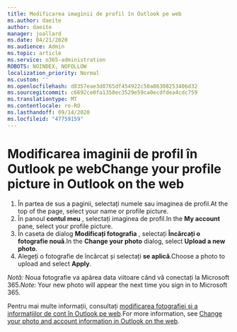 ```yaml
---
title: Modificarea imaginii de profil în Outlook pe web
ms.author: daeite
author: daeite
manager: joallard
ms.date: 04/21/2020
ms.audience: Admin
ms.topic: article
ms.service: o365-administration
ROBOTS: NOINDEX, NOFOLLOW
localization_priority: Normal
ms.custom: ''
ms.openlocfilehash: d8357eae3d8765df454922c50a86308253406d32
ms.sourcegitcommit: c6692ce0fa1358ec3529e59ca0ecdfdea4cdc759
ms.translationtype: MT
ms.contentlocale: ro-RO
ms.lasthandoff: 09/14/2020
ms.locfileid: "47759159"
---
```

# <a name="change-your-profile-picture-in-outlook-on-the-web"></a><span data-ttu-id="5a458-102">Modificarea imaginii de profil în Outlook pe web</span><span class="sxs-lookup"><span data-stu-id="5a458-102">Change your profile picture in Outlook on the web</span></span>

1. <span data-ttu-id="5a458-103">În partea de sus a paginii, selectați numele sau imaginea de profil.</span><span class="sxs-lookup"><span data-stu-id="5a458-103">At the top of the page, select your name or profile picture.</span></span>
1. <span data-ttu-id="5a458-104">În panoul **contul meu** , selectați imaginea de profil.</span><span class="sxs-lookup"><span data-stu-id="5a458-104">In the **My account** pane, select your profile picture.</span></span>
1. <span data-ttu-id="5a458-105">În caseta de dialog **Modificați fotografia** , selectați **Încărcați o fotografie nouă**.</span><span class="sxs-lookup"><span data-stu-id="5a458-105">In the **Change your photo** dialog, select **Upload a new photo**.</span></span>
1. <span data-ttu-id="5a458-106">Alegeți o fotografie de încărcat și selectați **se aplică**.</span><span class="sxs-lookup"><span data-stu-id="5a458-106">Choose a photo to upload and select **Apply**.</span></span>

<span data-ttu-id="5a458-107">*Notă:* Noua fotografie va apărea data viitoare când vă conectați la Microsoft 365.</span><span class="sxs-lookup"><span data-stu-id="5a458-107">*Note:* Your new photo will appear the next time you sign in to Microsoft 365.</span></span>

<span data-ttu-id="5a458-108">Pentru mai multe informații, consultați [modificarea fotografiei și a informațiilor de cont în Outlook pe web](https://support.office.com/article/b2dbb289-851d-4bed-93c3-3e136f5659ec).</span><span class="sxs-lookup"><span data-stu-id="5a458-108">For more information, see [Change your photo and account information in Outlook on the web](https://support.office.com/article/b2dbb289-851d-4bed-93c3-3e136f5659ec).</span></span>
